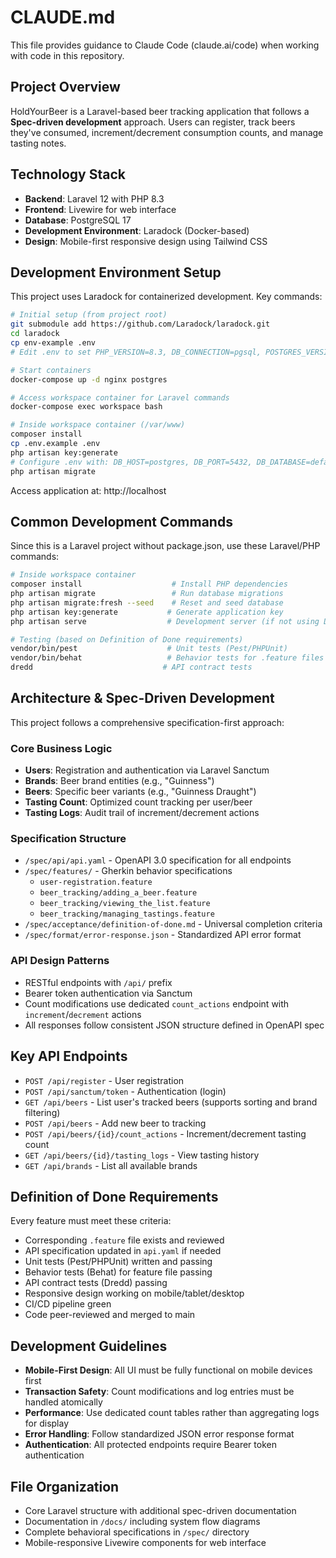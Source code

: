 # CLAUDE.md

This file provides guidance to Claude Code (claude.ai/code) when working with code in this repository.

## Project Overview

HoldYourBeer is a Laravel-based beer tracking application that follows a **Spec-driven development** approach. Users can register, track beers they've consumed, increment/decrement consumption counts, and manage tasting notes.

## Technology Stack

- **Backend**: Laravel 12 with PHP 8.3
- **Frontend**: Livewire for web interface
- **Database**: PostgreSQL 17
- **Development Environment**: Laradock (Docker-based)
- **Design**: Mobile-first responsive design using Tailwind CSS

## Development Environment Setup

This project uses Laradock for containerized development. Key commands:

```bash
# Initial setup (from project root)
git submodule add https://github.com/Laradock/laradock.git
cd laradock
cp env-example .env
# Edit .env to set PHP_VERSION=8.3, DB_CONNECTION=pgsql, POSTGRES_VERSION=17

# Start containers
docker-compose up -d nginx postgres

# Access workspace container for Laravel commands
docker-compose exec workspace bash

# Inside workspace container (/var/www)
composer install
cp .env.example .env
php artisan key:generate
# Configure .env with: DB_HOST=postgres, DB_PORT=5432, DB_DATABASE=default
php artisan migrate
```

Access application at: http://localhost

## Common Development Commands

Since this is a Laravel project without package.json, use these Laravel/PHP commands:

```bash
# Inside workspace container
composer install                    # Install PHP dependencies
php artisan migrate                 # Run database migrations
php artisan migrate:fresh --seed    # Reset and seed database
php artisan key:generate           # Generate application key
php artisan serve                  # Development server (if not using Docker)

# Testing (based on Definition of Done requirements)
vendor/bin/pest                    # Unit tests (Pest/PHPUnit)
vendor/bin/behat                   # Behavior tests for .feature files
dredd                             # API contract tests
```

## Architecture & Spec-Driven Development

This project follows a comprehensive specification-first approach:

### Core Business Logic
- **Users**: Registration and authentication via Laravel Sanctum
- **Brands**: Beer brand entities (e.g., "Guinness")  
- **Beers**: Specific beer variants (e.g., "Guinness Draught")
- **Tasting Count**: Optimized count tracking per user/beer
- **Tasting Logs**: Audit trail of increment/decrement actions

### Specification Structure
- `/spec/api/api.yaml` - OpenAPI 3.0 specification for all endpoints
- `/spec/features/` - Gherkin behavior specifications
  - `user-registration.feature`
  - `beer_tracking/adding_a_beer.feature`
  - `beer_tracking/viewing_the_list.feature` 
  - `beer_tracking/managing_tastings.feature`
- `/spec/acceptance/definition-of-done.md` - Universal completion criteria
- `/spec/format/error-response.json` - Standardized API error format

### API Design Patterns
- RESTful endpoints with `/api/` prefix
- Bearer token authentication via Sanctum
- Count modifications use dedicated `count_actions` endpoint with `increment`/`decrement` actions
- All responses follow consistent JSON structure defined in OpenAPI spec

## Key API Endpoints

- `POST /api/register` - User registration
- `POST /api/sanctum/token` - Authentication (login)
- `GET /api/beers` - List user's tracked beers (supports sorting and brand filtering)
- `POST /api/beers` - Add new beer to tracking
- `POST /api/beers/{id}/count_actions` - Increment/decrement tasting count
- `GET /api/beers/{id}/tasting_logs` - View tasting history
- `GET /api/brands` - List all available brands

## Definition of Done Requirements

Every feature must meet these criteria:
- Corresponding `.feature` file exists and reviewed
- API specification updated in `api.yaml` if needed
- Unit tests (Pest/PHPUnit) written and passing
- Behavior tests (Behat) for feature file passing
- API contract tests (Dredd) passing
- Responsive design working on mobile/tablet/desktop
- CI/CD pipeline green
- Code peer-reviewed and merged to main

## Development Guidelines

- **Mobile-First Design**: All UI must be fully functional on mobile devices first
- **Transaction Safety**: Count modifications and log entries must be handled atomically
- **Performance**: Use dedicated count tables rather than aggregating logs for display
- **Error Handling**: Follow standardized JSON error response format
- **Authentication**: All protected endpoints require Bearer token authentication

## File Organization

- Core Laravel structure with additional spec-driven documentation
- Documentation in `/docs/` including system flow diagrams
- Complete behavioral specifications in `/spec/` directory
- Mobile-responsive Livewire components for web interface